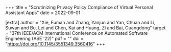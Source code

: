 +++
title = "Scrutinizing Privacy Policy Compliance of Virtual Personal Assistant Apps"
date = 2022-09-01

[extra]
author = "Xie, Fuman and Zhang, Yanjun and Yan, Chuan and Li, Suwan and Bu, Lei and Chen, Kai and Huang, Zi and Bai, Guangdong"
target = "37th IEEE/ACM International Conference on Automated Software Engineering (ASE ’22)"
pdf = ""
doi = "https://doi.org/10.1145/3551349.3560416"
+++
